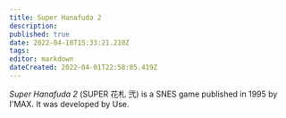 ```yaml
---
title: Super Hanafuda 2
description: 
published: true
date: 2022-04-10T15:33:21.210Z
tags: 
editor: markdown
dateCreated: 2022-04-01T22:58:05.419Z
---
```


_Super Hanafuda 2_ (<span lang='ja'>SUPER 花札 弐</span>) is a SNES game published in 1995 by I'MAX.
It was developed by Use.
